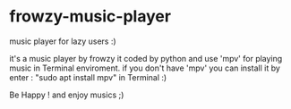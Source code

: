 # frowzy-music-player
music player for lazy users :)

it's a music player by frowzy it coded by python and use 'mpv' for playing music in Terminal enviroment.
if you don't have 'mpv' you can install it by enter : "sudo apt install mpv" in Terminal :)

Be Happy ! and enjoy musics ;)
